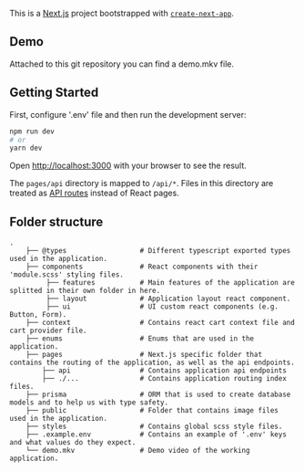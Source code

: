 This is a [Next.js](https://nextjs.org/) project bootstrapped with [`create-next-app`](https://github.com/vercel/next.js/tree/canary/packages/create-next-app).

## Demo
Attached to this git repository you can find a demo.mkv file.

## Getting Started

First, configure '.env' file and then run the development server:

```bash
npm run dev
# or
yarn dev
```

Open [http://localhost:3000](http://localhost:3000) with your browser to see the result.

The `pages/api` directory is mapped to `/api/*`. Files in this directory are treated as [API routes](https://nextjs.org/docs/api-routes/introduction) instead of React pages.

## Folder structure

```
.
    ├── @types                  # Different typescript exported types used in the application.
    ├── components              # React components with their 'module.scss' styling files.
         ├── features           # Main features of the application are splitted in their own folder in here.
         ├── layout             # Application layout react component.
         ├── ui                 # UI custom react components (e.g. Button, Form).
    ├── context                 # Contains react cart context file and cart provider file.
    ├── enums                   # Enums that are used in the application.
    ├── pages                   # Next.js specific folder that contains the routing of the application, as well as the api endpoints.
        ├── api                 # Contains application api endpoints 
        ├── ./...               # Contains application routing index files.
    ├── prisma                  # ORM that is used to create database models and to help us with type safety.
    ├── public                  # Folder that contains image files used in the application.
    ├── styles                  # Contains global scss style files.
    ├── .example.env            # Contains an example of '.env' keys and what values do they expect.
    └── demo.mkv                # Demo video of the working application.
    
```


